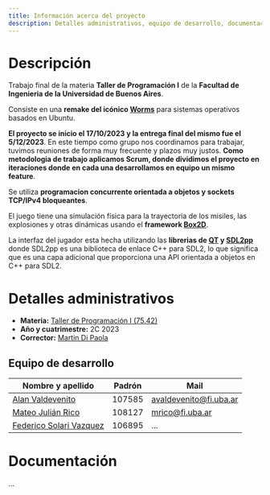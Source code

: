 ```yaml
---
title: Información acerca del proyecto
description: Detalles administrativos, equipo de desarrollo, documentación
---
```


<!-- ##################################################################### -->

# Descripción

Trabajo final de la materia **Taller de Programación I** de la **Facultad de Ingenieria de la Universidad de Buenos Aires**. 

Consiste en una **remake del icónico [Worms](https://es.wikipedia.org/wiki/Worms_(serie))** para sistemas operativos basados en Ubuntu.

**El proyecto se inicio el 17/10/2023 y la entrega final del mismo fue el 5/12/2023**. En este tiempo como grupo nos coordinamos para trabajar, tuvimos reuniones de forma muy frecuente y plazos muy justos. **Como metodologia de trabajo aplicamos Scrum, donde dividimos el proyecto en iteraciones donde en cada una desarrollamos en equipo un mismo feature**.

Se utiliza **programacion concurrente orientada a objetos y sockets TCP/IPv4 bloqueantes**.

El juego tiene una simulación física para la trayectoria de los misiles, las explosiones y otras dinámicas usando el **framework [Box2D](https://box2d.org/documentation/)**.

La interfaz del jugador esta hecha utilizando las **librerias de [QT](https://doc.qt.io/) y [SDL2pp](https://github.com/libSDL2pp/libSDL2pp)** donde SDL2pp es una biblioteca de enlace C++ para SDL2, lo que significa que es una capa adicional que proporciona una API orientada a objetos en C++ para SDL2. 

<!-- ##################################################################### -->

# Detalles administrativos
* **Materia:** [Taller de Programación I (75.42)](https://taller-de-programacion.github.io/bienvenido.html)
* **Año y cuatrimestre:** 2C 2023
* **Corrector:** [Martin Di Paola](https://github.com/eldipa)

## Equipo de desarrollo

| Nombre y apellido | Padrón | Mail |
|-------------------|--------|------|
| [Alan Valdevenito](https://github.com/AlanValdevenito) | 107585 | avaldevenito@fi.uba.ar |
| [Mateo Julián Rico](https://github.com/ricomateo) | 108127 | mrico@fi.uba.ar |
| [Federico Solari Vazquez](https://github.com/FedericoSolari) | 106895 | ... |

<!-- ##################################################################### -->

# Documentación

...

<!-- ##################################################################### -->

